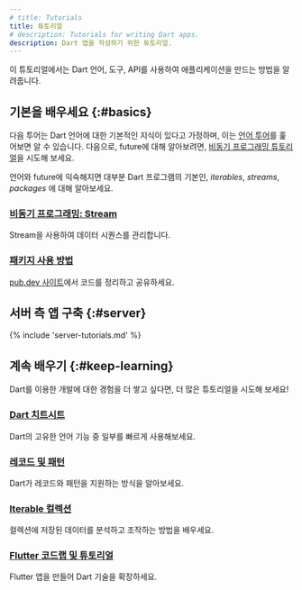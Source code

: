 ```yaml
---
# title: Tutorials
title: 튜토리얼
# description: Tutorials for writing Dart apps.
description: Dart 앱을 작성하기 위한 튜토리얼.
---
```


이 튜토리얼에서는 Dart 언어, 도구, API를 사용하여 애플리케이션을 만드는 방법을 알려줍니다.

## 기본을 배우세요 {:#basics}

다음 투어는 Dart 언어에 대한 기본적인 지식이 있다고 가정하며, 
이는 [언어 투어](/language)를 훑어보면 알 수 있습니다. 
다음으로, future에 대해 알아보려면, 
[비동기 프로그래밍 튜토리얼](/libraries/async/async-await)을 시도해 보세요.

언어와 future에 익숙해지면 대부분 Dart 프로그램의 기본인, 
_iterables_, _streams_, _packages_ 에 대해 알아보세요.

<div class="card-grid no_toc_section">
  <div class="card">
    <h3><a href="/libraries/async/using-streams">비동기 프로그래밍:
       Stream</a></h3>
    <p>Stream을 사용하여 데이터 시퀀스를 관리합니다.</p>
  </div>
  <div class="card">
    <h3><a href="/guides/packages">패키지 사용 방법</a></h3>
    <p>
      <a href="{{site.pub}}">pub.dev 사이트</a>에서 코드를 정리하고 공유하세요.
    </p>
  </div>
</div>


<a id="server-side-dart-tutorials" aria-hidden="true"></a>
## 서버 측 앱 구축 {:#server}

{% include 'server-tutorials.md' %}

<a id="more-tutorials" aria-hidden="true"></a>
## 계속 배우기 {:#keep-learning}

Dart를 이용한 개발에 대한 경험을 더 쌓고 싶다면, 더 많은 튜토리얼을 시도해 보세요!

<div class="card-grid no_toc_section">
  <div class="card">
    <h3><a href="/resources/dart-cheatsheet">Dart 치트시트</a></h3>
    <p>Dart의 고유한 언어 기능 중 일부를 빠르게 사용해보세요.</p>
  </div>
  <div class="card">
    <h3><a href="https://codelabs.developers.google.com/codelabs/dart-patterns-records">레코드 및 패턴</a></h3>
    <p>Dart가 레코드와 패턴을 지원하는 방식을 알아보세요.</p>
  </div>
  <div class="card">
    <h3><a href="/libraries/collections/iterables">Iterable 컬렉션</a></h3>
    <p>컬렉션에 저장된 데이터를 분석하고 조작하는 방법을 배우세요.</p>
  </div>
  <div class="card">
    <h3><a href="{{site.flutter-docs}}/codelabs">Flutter 코드랩 및 튜토리얼</a></h3>
    <p>Flutter 앱을 만들어 Dart 기술을 확장하세요.</p>
  </div>
</div>
